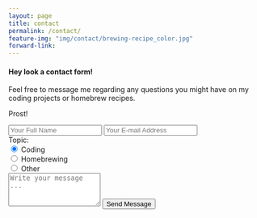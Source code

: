 ```yaml
---
layout: page
title: contact
permalink: /contact/
feature-img: "img/contact/brewing-recipe_color.jpg"
forward-link:
---
```


#### Hey look a contact form!

<p>Feel free to message me regarding any questions you might have on my coding projects or homebrew recipes.

Prost!
</p>

<section class="contact-form">
    <form action="https://getsimpleform.com/messages?form_api_token=44e5582f0d72051546cd4467b7cb739b" method="post">
      <!-- the redirect_to is optional, the form will redirect to the referrer on submission -->
      <input type='hidden' name='redirect_to' value='http:armandocerrillo.com/thank-you' />
      <input type='text' name='name' placeholder='Your Full Name' />
      <input type='email' name='email' placeholder='Your E-mail Address' />
      <section class="topic-header">Topic:</section>
      <section class="radio-buttons" ><input type="radio" name="response type" value="coding" checked/> Coding</section>
      <section class="radio-buttons"><input type="radio" name="response type" value="brewing"> Homebrewing</section>
      <section class="radio-buttons" ><input type="radio" name="response type" value="other" /> Other</section>
      <textarea rows="4" name='message' placeholder='Write your message ...'></textarea>
      <input type='submit' value='Send Message' />
    </form>
</section>